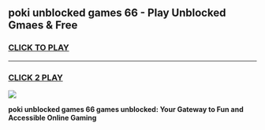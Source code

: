 
## poki unblocked games 66 - Play Unblocked Gmaes & Free
<h3>
<a href="https://premium.freeplayer.one?title=poki_unblocked_games_66&ref=19F">CLICK TO PLAY</a></h3>
<hr>

<h3>
<a href="https://premium.freeplayer.one?title=poki_unblocked_games_66&ref=19F">CLICK 2 PLAY</a>
  
</h3>

<a href="https://premium.freeplayer.one?title=poki_unblocked_games_66&ref=19F/"><img src="https://clearcache.store/games.png"></a>


**poki unblocked games 66 games unblocked: Your Gateway to Fun and Accessible Online Gaming**
